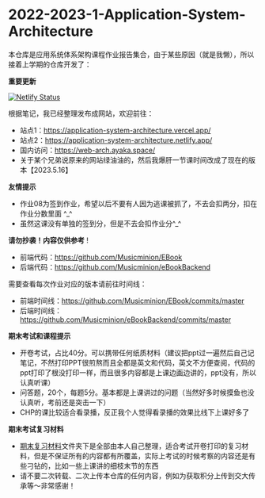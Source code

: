 # 2022-2023-1-Application-System-Architecture
本仓库是应用系统体系架构课程作业报告集合，由于某些原因（就是我懒），所以接着上学期的仓库开发了：


**重要更新**

[![Netlify Status](https://api.netlify.com/api/v1/badges/440b49b8-2a2f-4e2a-b782-8c2ba7d90a9d/deploy-status)](https://app.netlify.com/sites/application-system-architecture/deploys)

根据笔记，我已经整理发布成网站，欢迎前往：
- 站点1：https://application-system-architecture.vercel.app/
- 站点2：https://application-system-architecture.netlify.app/
- 国内访问：https://web-arch.ayaka.space/
- 关于某个兄弟说原来的网站绿油油的，然后我爆肝一节课时间改成了现在的版本【2023.5.16】

**友情提示**
- 作业08为签到作业，希望以后不要有人因为逃课被抓了，不去会扣两分，扣在作业分数里面 ^_^
- 虽然这课没有单独的签到分，但是不去会扣作业分^_^

**请勿抄袭！内容仅供参考**  !

- 前端代码：https://github.com/Musicminion/EBook
- 后端代码：https://github.com/Musicminion/eBookBackend

需要查看每次作业对应的版本请前往时间线：
- 前端时间线：https://github.com/Musicminion/EBook/commits/master
- 后端时间线：https://github.com/Musicminion/eBookBackend/commits/master

**期末考试和课程提示**
- 开卷考试，占比40分。可以携带任何纸质材料（建议把ppt过一遍然后自己记笔记，不然打印PPT很煎熬而且全都是英文和代码，英文不方便查阅，代码的ppt打印了根没打印一样，而且很多内容都是上课边画边讲的，ppt没有，所以认真听课）
- 问答题，20个，每题5分。基本都是上课讲过的问题（当然好多时候摸鱼也没认真听，考前还是突击一下）
- CHP的课比较适合看录播，反正我个人觉得看录播的效果比线下上课好多了

**期末考试复习材料**
- [期末复习材料](https://github.com/Musicminion/2022-2023-1-Application-System-Architecture/tree/main/%E6%9C%9F%E6%9C%AB%E5%A4%8D%E4%B9%A0)文件夹下是全部由本人自己整理，适合考试开卷打印的复习材料，但是不保证所有的内容都有所覆盖，实际上考试的时候考察的内容还是有些刁钻的，比如一些上课讲的细枝末节的东西
- 请不要二次转载、二次上传本仓库的任何内容，例如为获取积分上传到交大传承等～非常感谢！
